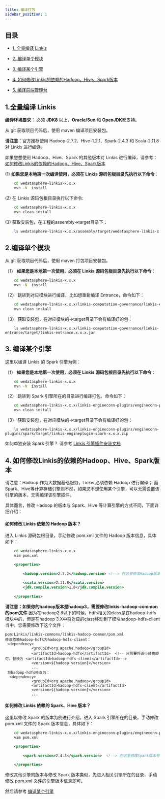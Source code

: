 ```yaml
---
title: 编译打包
sidebar_position: 1
---
```




## 目录

- [1. 全量编译 Linkis](#1全量编译-linkis)

- [2. 编译单个模块](#2编译单个模块)

- [3. 编译某个引擎](#3-编译某个引擎)

- [4. 如何修改Linkis的依赖的Hadoop、Hive、Spark版本](#4-如何修改linkis的依赖的hadoophivespark版本)

- [5. 编译前端管理台](development/web_build.md)

## 1.全量编译 Linkis

   __编译环境要求：__  必须 **JDK8** 以上，**Oracle/Sun** 和 **OpenJDK**都支持。

   从 git 获取项目代码后，使用 maven 编译项目安装包。  
   
   **请注意**：官方推荐使用 Hadoop-2.7.2、Hive-1.2.1、Spark-2.4.3 和 Scala-2.11.8 对 Linkis 进行编译。

   如果您想使用 Hadoop、Hive、Spark 的其他版本对 Linkis 进行编译，请参考：[如何修改Linkis的依赖的Hadoop、Hive、Spark版本](#4-如何修改linkis的依赖的hadoophivespark版本)

   (1) **如果您是本地第一次编译使用，必须在 Linkis 源码包根目录先执行以下命令**：
   
```bash
    cd wedatasphere-linkis-x.x.x
    mvn -N  install
```

   (2) 在 Linkis 源码包根目录执行以下命令:
    
```bash
    cd wedatasphere-linkis-x.x.x
    mvn clean install
```  

   (3) 获取安装包，在工程的assembly->target目录下：

```bash
    ls wedatasphere-linkis-x.x.x/assembly/target/wedatasphere-linkis-x.x.x-dist.tar.gz
```

## 2.编译单个模块
   
   从 git 获取项目代码后，使用 maven 打包项目安装包。

（1） **如果您是本地第一次使用，必须在 Linkis 源码包根目录先执行以下命令**：
   
```bash
    cd wedatasphere-linkis-x.x.x
    mvn -N  install
```
         
（2） 跳转到对应模块进行编译，比如想重新编译 Entrance，命令如下：
   
```bash   
    cd wedatasphere-linkis-x.x.x/linkis-computation-governance/linkis-entrance
    mvn clean install
```
         
（3） 获取安装包，在对应模块的->target目录下会有编译好的包：
   
```
    ls wedatasphere-linkis-x.x.x/linkis-computation-governance/linkis-entrance/target/linkis-entrance.x.x.x.jar
```

## 3. 编译某个引擎

这里以编译 Linkis 的 Spark 引擎为例：

（1） **如果您是本地第一次使用，必须在 Linkis 源码包根目录先执行以下命令**：
   
```bash
    cd wedatasphere-linkis-x.x.x
    mvn -N  install
```
         
（2） 跳转到 Spark 引擎所在的目录进行编译打包，命令如下：
   
```bash   
    cd wedatasphere-linkis-x.x.x/linkis-engineconn-plugins/engineconn-plugins/spark
    mvn clean install
```
         
（3） 获取安装包，在对应模块的->target目录下会有编译好的包：
   
```
    ls wedatasphere-linkis-x.x.x/linkis-engineconn-plugins/engineconn-plugins/spark/target/linkis-engineplugin-spark-x.x.x.zip
```

如何单独安装 Spark 引擎？ 请参考 [Linkis 引擎插件安装文档](../deployment/EngineConnPlugin引擎插件安装文档.md)

## 4. 如何修改Linkis的依赖的Hadoop、Hive、Spark版本

请注意：Hadoop 作为大数据基础服务，Linkis 必须依赖 Hadoop 进行编译；
而 Spark、Hive等计算存储引擎则不然，如果您不想使用某个引擎，可以无需设置该引擎的版本，无需编译该引擎插件。

具体而言，修改 Hadoop 的版本与 Spark、Hive 等计算引擎的方式不同，下面详细介绍：

#### 如何修改 Linkis 依赖的 Hadoop 版本？

进入 Linkis 源码包根目录，手动修改 pom.xml 文件的 Hadoop 版本信息，具体如下：

```bash
    cd wedatasphere-linkis-x.x.x
    vim pom.xml
```

```xml
    <properties>
      
        <hadoop.version>2.7.2</hadoop.version> <!--> 在这里修改Hadoop版本号 <-->
              
        <scala.version>2.11.8</scala.version>
        <jdk.compile.version>1.8</jdk.compile.version>
              
    </properties>
```

**请注意：如果你的hadoop版本是hadoop3，需要修改linkis-hadoop-common的pom文件**
因为在hadoop2.8以下的时候，hdfs相关的class是在hadoop-hdfs模块中的，但是在hadoop 3.X中将对应的class移动到了模块hadoop-hdfs-client当中，您需要修改下这个文件：

```
pom:Linkis/linkis-commons/linkis-hadoop-common/pom.xml
修改依赖hadoop-hdfs为hadoop-hdfs-client：
 <dependency>
            <groupId>org.apache.hadoop</groupId>
            <artifactId>hadoop-hdfs</artifactId>  <!-- 只需要将该行替换即可，替换为 <artifactId>hadoop-hdfs-client</artifactId>-->
            <version>${hadoop.version}</version>
            ...
 将hadoop-hdfs修改为：
  <dependency>
            <groupId>org.apache.hadoop</groupId>
            <artifactId>hadoop-hdfs-client</artifactId>
            <version>${hadoop.version}</version>
            ...
```

#### 如何修改 Linkis 依赖的 Spark、Hive 版本？

这里以修改 Spark 的版本为例进行介绍。进入 Spark 引擎所在的目录，手动修改 pom.xml 文件的 Spark 版本信息，具体如下：

```bash
    cd wedatasphere-linkis-x.x.x/linkis-engineconn-plugins/engineconn-plugins/spark
    vim pom.xml
```

```xml
    <properties>
      
        <spark.version>2.4.3</spark.version>  <!--> 在这里修改Spark版本号 <-->
              
    </properties>
```

修改其他引擎的版本与修改 Spark 版本类似，先进入相关引擎所在的目录，手动修改 pom.xml 文件的引擎版本信息即可。

然后请参考 [编译某个引擎](#3-编译某个引擎)

